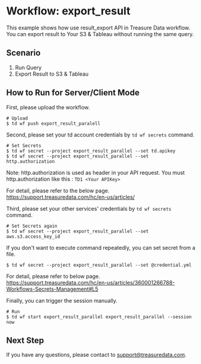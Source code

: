 # Workflow: export_result
This example shows how use result_export API in Treasure Data workflow. 
You can export result to Your S3 & Tableau without running the same query.

## Scenario

1. Run Query
2. Export Result to S3 & Tableau

## How to Run for Server/Client Mode
First, please upload the workflow.
```
# Upload
$ td wf push export_result_paralell
```

Second, please set your td account credentials by ```td wf secrets``` command.
```
# Set Secrets
$ td wf secret --project export_result_parallel --set td.apikey
$ td wf secret --project export_result_parallel --set http.authorization
```

Note: http.authorization is used as header in your API request. 
You must http.authorization like this : ```TD1 <Your APIKey>```

For detail, please refer to the below page.
https://support.treasuredata.com/hc/en-us/articles/


Third, please set your other services' credentials by ```td wf secrets``` command.
```
# Set Secrets again
$ td wf secret --project export_result_parallel --set aws.s3.access_key_id
```

If you don't want to execute command repeatedly, you can set secret from a file.
```
$ td wf secret --project export_result_parallel --set @credential.yml
```

For detail, please refer to below page.
https://support.treasuredata.com/hc/en-us/articles/360001266788-Workflows-Secrets-Management#L5

Finally, you can trigger the session manually.

```
# Run
$ td wf start export_result_parallel export_result_parallel --session now
```

## Next Step
If you have any questions, please contact to support@treasuredata.com.
